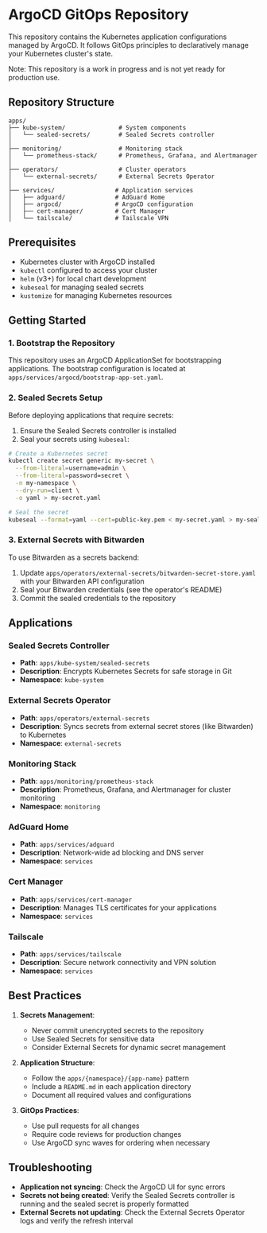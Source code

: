 # ArgoCD GitOps Repository

This repository contains the Kubernetes application configurations managed by ArgoCD. It follows GitOps principles to declaratively manage your Kubernetes cluster's state.

Note: This repository is a work in progress and is not yet ready for production use.

## Repository Structure

```
apps/
├── kube-system/               # System components
│   └── sealed-secrets/        # Sealed Secrets controller
│
├── monitoring/                # Monitoring stack
│   └── prometheus-stack/      # Prometheus, Grafana, and Alertmanager
│
├── operators/                 # Cluster operators
│   └── external-secrets/      # External Secrets Operator
│
├── services/                 # Application services
│   ├── adguard/              # AdGuard Home
│   ├── argocd/               # ArgoCD configuration
│   ├── cert-manager/         # Cert Manager
│   └── tailscale/            # Tailscale VPN

```

## Prerequisites

- Kubernetes cluster with ArgoCD installed
- `kubectl` configured to access your cluster
- `helm` (v3+) for local chart development
- `kubeseal` for managing sealed secrets
- `kustomize` for managing Kubernetes resources

## Getting Started

### 1. Bootstrap the Repository

This repository uses an ArgoCD ApplicationSet for bootstrapping applications. The bootstrap configuration is located at `apps/services/argocd/bootstrap-app-set.yaml`.

### 2. Sealed Secrets Setup

Before deploying applications that require secrets:

1. Ensure the Sealed Secrets controller is installed
2. Seal your secrets using `kubeseal`:

```bash
# Create a Kubernetes secret
kubectl create secret generic my-secret \
  --from-literal=username=admin \
  --from-literal=password=secret \
  -n my-namespace \
  --dry-run=client \
  -o yaml > my-secret.yaml

# Seal the secret
kubeseal --format=yaml --cert=public-key.pem < my-secret.yaml > my-sealed-secret.yaml
```

### 3. External Secrets with Bitwarden

To use Bitwarden as a secrets backend:

1. Update `apps/operators/external-secrets/bitwarden-secret-store.yaml` with your Bitwarden API configuration
2. Seal your Bitwarden credentials (see the operator's README)
3. Commit the sealed credentials to the repository

## Applications

### Sealed Secrets Controller
- **Path**: `apps/kube-system/sealed-secrets`
- **Description**: Encrypts Kubernetes Secrets for safe storage in Git
- **Namespace**: `kube-system`

### External Secrets Operator
- **Path**: `apps/operators/external-secrets`
- **Description**: Syncs secrets from external secret stores (like Bitwarden) to Kubernetes
- **Namespace**: `external-secrets`

### Monitoring Stack
- **Path**: `apps/monitoring/prometheus-stack`
- **Description**: Prometheus, Grafana, and Alertmanager for cluster monitoring
- **Namespace**: `monitoring`

### AdGuard Home
- **Path**: `apps/services/adguard`
- **Description**: Network-wide ad blocking and DNS server
- **Namespace**: `services`

### Cert Manager
- **Path**: `apps/services/cert-manager`
- **Description**: Manages TLS certificates for your applications
- **Namespace**: `services`

### Tailscale
- **Path**: `apps/services/tailscale`
- **Description**: Secure network connectivity and VPN solution
- **Namespace**: `services`

## Best Practices

1. **Secrets Management**:
   - Never commit unencrypted secrets to the repository
   - Use Sealed Secrets for sensitive data
   - Consider External Secrets for dynamic secret management

2. **Application Structure**:
   - Follow the `apps/{namespace}/{app-name}` pattern
   - Include a `README.md` in each application directory
   - Document all required values and configurations

3. **GitOps Practices**:
   - Use pull requests for all changes
   - Require code reviews for production changes
   - Use ArgoCD sync waves for ordering when necessary

## Troubleshooting

- **Application not syncing**: Check the ArgoCD UI for sync errors
- **Secrets not being created**: Verify the Sealed Secrets controller is running and the sealed secret is properly formatted
- **External Secrets not updating**: Check the External Secrets Operator logs and verify the refresh interval

